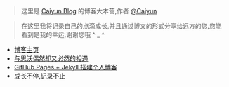> 这里是 [Caiyun Blog](http://agcaiyun.github.io/ ) 的博客大本营,作者 [@Caiyun](https://github.com/Agcaiyun)

> 在这里我将记录自己的点滴成长,并且通过博文的形式分享给远方的您,您能看到是我的幸运,谢谢您哦 ^ _ ^

* [博客主页](http://agcaiyun.github.io/ )
* [与思沃偶然却又必然的相遇](http://localhost:4000/2017/09/08/%E6%80%9D%E6%B2%83%E8%AE%B0%E5%BF%86/)
* [GitHub Pages + Jekyll 搭建个人博客](http://localhost:4000/2017/09/10/github-pages-+-jekyll-%E6%90%AD%E5%BB%BA%E4%B8%AA%E4%BA%BA%E5%8D%9A%E5%AE%A2/#Ruby的安装)
* 成长不停,记录不止